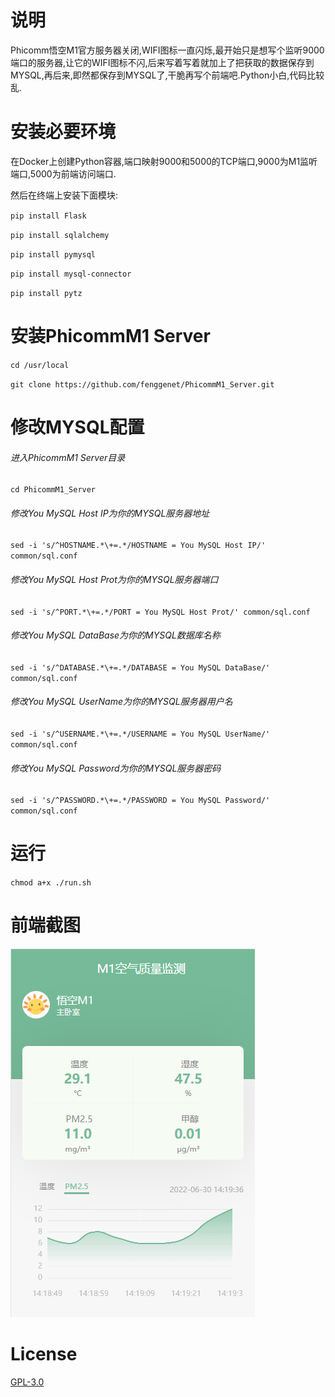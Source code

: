 # 说明

Phicomm悟空M1官方服务器关闭,WIFI图标一直闪烁,最开始只是想写个监听9000端口的服务器,让它的WIFI图标不闪,后来写着写着就加上了把获取的数据保存到MYSQL,再后来,即然都保存到MYSQL了,干脆再写个前端吧.Python小白,代码比较乱.
# 安装必要环境
在Docker上创建Python容器,端口映射9000和5000的TCP端口,9000为M1监听端口,5000为前端访问端口.

然后在终端上安装下面模块:

  `pip install Flask`

  `pip install sqlalchemy`

  `pip install pymysql`

  `pip install mysql-connector`

  `pip install pytz`

# 安装PhicommM1 Server

  `cd /usr/local`

  `git clone https://github.com/fenggenet/PhicommM1_Server.git`

# 修改MYSQL配置

###### 进入PhicommM1 Server目录

  `cd PhicommM1_Server`

###### 修改You MySQL Host IP为你的MYSQL服务器地址

  `sed -i 's/^HOSTNAME.*\+=.*/HOSTNAME = You MySQL Host IP/' common/sql.conf`

###### 修改You MySQL Host Prot为你的MYSQL服务器端口

  `sed -i 's/^PORT.*\+=.*/PORT = You MySQL Host Prot/' common/sql.conf`

###### 修改You MySQL DataBase为你的MYSQL数据库名称

  `sed -i 's/^DATABASE.*\+=.*/DATABASE = You MySQL DataBase/' common/sql.conf`

###### 修改You MySQL UserName为你的MYSQL服务器用户名

  `sed -i 's/^USERNAME.*\+=.*/USERNAME = You MySQL UserName/' common/sql.conf`

###### 修改You MySQL Password为你的MYSQL服务器密码

  `sed -i 's/^PASSWORD.*\+=.*/PASSWORD = You MySQL Password/' common/sql.conf`


# 运行

  `chmod a+x ./run.sh`

# 前端截图
![image](https://github.com/fenggenet/PhicommM1_Server/blob/main/preview/M1.png)
# License
[GPL-3.0](./LICENSE)
